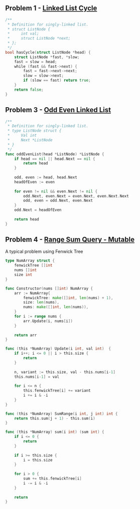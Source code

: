 ## Problem 1 - [Linked List Cycle](https://leetcode.com/problems/linked-list-cycle/description/)

```go
/**
 * Definition for singly-linked list.
 * struct ListNode {
 *     int val;
 *     struct ListNode *next;
 * };
 */
bool hasCycle(struct ListNode *head) {
    struct ListNode *fast, *slow;
    fast = slow = head;
    while (fast && fast->next) {
        fast = fast->next->next;
        slow = slow->next;
        if (slow == fast) return true;
    }
    return false;
}
```

## Problem 3 - [Odd Even Linked List](https://leetcode.com/problems/odd-even-linked-list/description/)

```go
/**
 * Definition for singly-linked list.
 * type ListNode struct {
 *     Val int
 *     Next *ListNode
 * }
 */
func oddEvenList(head *ListNode) *ListNode {
    if head == nil || head.Next == nil {
        return head
    }
    
    odd, even := head, head.Next
    headOfEven := even
    
    for even != nil && even.Next != nil {
        odd.Next, even.Next = even.Next, even.Next.Next
        odd, even = odd.Next, even.Next
    }
    odd.Next = headOfEven
    
    return head
}
```

## Problem 4 - [Range Sum Query - Mutable](https://leetcode.com/problems/range-sum-query-mutable/description/)

A typical problem using Fenwick Tree

```go
type NumArray struct {
    fenwickTree []int
    nums []int
    size int
}

func Constructor(nums []int) NumArray {
    arr := NumArray{
        fenwickTree: make([]int, len(nums) + 1),
        size: len(nums),
        nums: make([]int, len(nums)),
    }
    for i := range nums {
        arr.Update(i, nums[i])
    }
    
    return arr
}

func (this *NumArray) Update(i int, val int)  {
    if i++; i <= 0 || i > this.size {
        return
    }
    
    n, variant := this.size, val - this.nums[i-1]
    this.nums[i-1] = val
    
    for i <= n {
        this.fenwickTree[i] += variant
        i += i & -i
    }
}

func (this *NumArray) SumRange(i int, j int) int {
    return this.sum(j + 1) - this.sum(i)
}

func (this *NumArray) sum(i int) (sum int) {
    if i <= 0 {
        return
    }
    
    if i >= this.size {
        i = this.size
    }
    
    for i > 0 {
        sum += this.fenwickTree[i]
        i -= i & -i
    }
    
    return
}
```